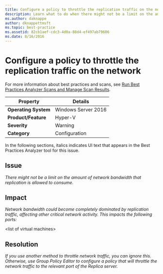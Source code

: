 ```yaml
---
title: Configure a policy to throttle the replication traffic on the network
description: Learn what to do when there might not be a limit on the amount of network bandwidth that replication is allowed to consume.
ms.author: daknappe
author: dknappettmsft
ms.topic: best-practice
ms.assetid: 82cb1aef-cdc3-4d0a-88d4-ef497ab79606
ms.date: 8/16/2016
---
```

# Configure a policy to throttle the replication traffic on the network

For more information about best practices and scans, see [Run Best Practices Analyzer Scans and Manage Scan Results](/previous-versions/windows/it-pro/windows-server-2012-R2-and-2012/hh831400(v=ws.11)).

|Property|Details|
|-|-|
|**Operating System**|Windows Server 2016|
|**Product/Feature**|Hyper-V|
|**Severity**|Warning|
|**Category**|Configuration|

In the following sections, italics indicates UI text that appears in the Best Practices Analyzer tool for this issue.

## Issue
*There might not be a limit on the amount of network bandwidth that replication is allowed to consume.*

## Impact
*Network bandwidth could become completely dominated by replication traffic, affecting other critical network activity. This impacts the following ports:*

\<list of virtual machines>

## Resolution
*If you use another method to throttle network traffic, you can ignore this. Otherwise, use Group Policy Editor to configure a policy that will throttle the network traffic to the relevant port of the Replica server.*

